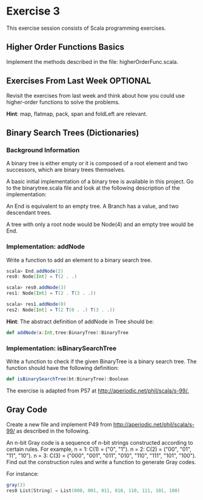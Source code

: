 # Exercise 3

This exercise session consists of Scala programming exercises.

## Higher Order Functions Basics

Implement the methods described in the file: higherOrderFunc.scala.

## Exercises From Last Week OPTIONAL

Revisit the exercises from last week and think about how you could use higher-order functions to solve the problems.

**Hint**: map, flatmap, pack, span and foldLeft are relevant.

## Binary Search Trees (Dictionaries)

### Background Information

A binary tree is either empty or it is composed of a root element and two successors, which are binary trees themselves.

A basic initial implementation of a binary tree is available in this project.
Go to the binarytree.scala file and look at the following description of the implementation:

An End is equivalent to an empty tree.
A Branch has a value, and two descendant trees.

A tree with only a root node would be Node(4) and an empty tree would be End.

### Implementation: addNode

Write a function to add an element to a binary search tree.

```scala
scala> End.addNode(2)
res0: Node[Int] = T(2 . .)
```

```scala
scala> res0.addNode(3)
res1: Node[Int] = T(2 . T(3 . .))
```

```scala
scala> res1.addNode(0)
res2: Node[Int] = T(2 T(0 . .) T(3 . .))
```

**Hint**: The abstract definition of addNode in Tree should be:

```scala
def addNode(x:Int,tree:BinaryTree):BinaryTree
```
### Implementation: isBinarySearchTree

Write a function to check if the given BinaryTree is a binary search tree. The function should have the following definition:

```scala
def isBinarySearchTree(bt:BinaryTree):Boolean
```

The exercise is adapted from P57 at <http://aperiodic.net/phil/scala/s-99/.>

## Gray Code

Create a new file and implement P49 from <http://aperiodic.net/phil/scala/s-99/> as described in the following.

An n-bit Gray code is a sequence of n-bit strings constructed according to certain rules. For example,
n = 1: C(1) = ("0", "1").
n = 2: C(2) = ("00", "01", "11", "10").
n = 3: C(3) = ("000", "001", "011", "010", "110", "111", "101", "100").
Find out the construction rules and write a function to generate Gray codes.

For instance:

```scala
gray(3)
res0 List[String] = List(000, 001, 011, 010, 110, 111, 101, 100)
```
